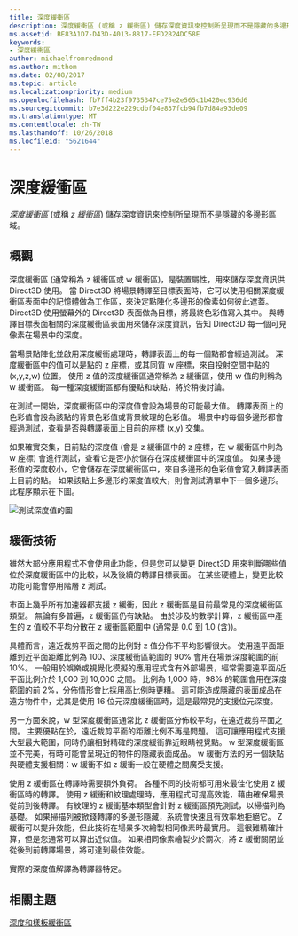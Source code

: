 ```yaml
---
title: 深度緩衝區
description: 深度緩衝區 (或稱 z 緩衝區) 儲存深度資訊來控制所呈現而不是隱藏的多邊形區域。
ms.assetid: BE83A1D7-D43D-4013-8817-EFD2B24DC58E
keywords:
- 深度緩衝區
author: michaelfromredmond
ms.author: mithom
ms.date: 02/08/2017
ms.topic: article
ms.localizationpriority: medium
ms.openlocfilehash: fb7ff4b23f9735347ce75e2e565c1b420ec936d6
ms.sourcegitcommit: b7e3d222e229cdbf04e837fcb94fb7d84a93de09
ms.translationtype: MT
ms.contentlocale: zh-TW
ms.lasthandoff: 10/26/2018
ms.locfileid: "5621644"
---
```

# <a name="depth-buffers"></a>深度緩衝區


*深度緩衝區* (或稱 *z 緩衝區*) 儲存深度資訊來控制所呈現而不是隱藏的多邊形區域。

## <a name="span-idoverviewspanspan-idoverviewspanspan-idoverviewspanoverview"></a><span id="Overview"></span><span id="overview"></span><span id="OVERVIEW"></span>概觀


深度緩衝區 (通常稱為 z 緩衝區或 w 緩衝區)，是裝置屬性，用來儲存深度資訊供 Direct3D 使用。 當 Direct3D 將場景轉譯至目標表面時，它可以使用相關深度緩衝區表面中的記憶體做為工作區，來決定點陣化多邊形的像素如何彼此遮蓋。 Direct3D 使用螢幕外的 Direct3D 表面做為目標，將最終色彩值寫入其中。 與轉譯目標表面相關的深度緩衝區表面用來儲存深度資訊，告知 Direct3D 每一個可見像素在場景中的深度。

當場景點陣化並啟用深度緩衝處理時，轉譯表面上的每一個點都會經過測試。 深度緩衝區中的值可以是點的 z 座標，或其同質 w 座標，來自投射空間中點的 (x,y,z,w) 位置。 使用 z 值的深度緩衝區通常稱為 z 緩衝區，使用 w 值的則稱為 w 緩衝區。 每一種深度緩衝區都有優點和缺點，將於稍後討論。

在測試一開始，深度緩衝區中的深度值會設為場景的可能最大值。 轉譯表面上的色彩值會設為該點的背景色彩值或背景紋理的色彩值。 場景中的每個多邊形都會經過測試，查看是否與轉譯表面上目前的座標 (x,y) 交集。

如果確實交集，目前點的深度值 (會是 z 緩衝區中的 z 座標，在 w 緩衝區中則為 w 座標) 會進行測試，查看它是否小於儲存在深度緩衝區中的深度值。 如果多邊形值的深度較小，它會儲存在深度緩衝區中，來自多邊形的色彩值會寫入轉譯表面上目前的點。 如果該點上多邊形的深度值較大，則會測試清單中下一個多邊形。 此程序顯示在下圖。

![測試深度值的圖](images/zbuffer.png)

## <a name="span-idbufferingtechniquesspanspan-idbufferingtechniquesspanspan-idbufferingtechniquesspanbuffering-techniques"></a><span id="Buffering_techniques"></span><span id="buffering_techniques"></span><span id="BUFFERING_TECHNIQUES"></span>緩衝技術


雖然大部分應用程式不會使用此功能，但是您可以變更 Direct3D 用來判斷哪些值位於深度緩衝區中的比較，以及後續的轉譯目標表面。 在某些硬體上，變更比較功能可能會停用階層 z 測試。

市面上幾乎所有加速器都支援 z 緩衝，因此 z 緩衝區是目前最常見的深度緩衝區類型。 無論有多普遍，z 緩衝區仍有缺點。 由於涉及的數學計算，z 緩衝區中產生的 z 值較不平均分散在 z 緩衝區範圍中 (通常是 0.0 到 1.0 (含))。

具體而言，遠近裁剪平面之間的比例對 z 值分佈不平均影響很大。 使用遠平面距離到近平面距離比例為 100、深度緩衝區範圍的 90% 會用在場景深度範圍的前 10%。 一般用於娛樂或視覺化模擬的應用程式含有外部場景，經常需要遠平面/近平面比例介於 1,000 到 10,000 之間。 比例為 1,000 時，98% 的範圍會用在深度範圍的前 2%，分佈情形會比採用高比例時更糟。 這可能造成隱藏的表面成品在遠方物件中，尤其是使用 16 位元深度緩衝區時，這是最常見的支援位元深度。

另一方面來說，w 型深度緩衝區通常比 z 緩衝區分佈較平均，在遠近裁剪平面之間。 主要優點在於，遠近裁剪平面的距離比例不再是問題。 這可讓應用程式支援大型最大範圍，同時仍讓相對精確的深度緩衝靠近眼睛視覺點。 w 型深度緩衝區並不完美，有時可能會呈現近的物件的隱藏表面成品。 w 緩衝方法的另一個缺點與硬體支援相關：w 緩衝不如 z 緩衝一般在硬體之間廣受支援。

使用 z 緩衝區在轉譯時需要額外負荷。 各種不同的技術都可用來最佳化使用 z 緩衝區時的轉譯。 使用 z 緩衝和紋理處理時，應用程式可提高效能，藉由確保場景從前到後轉譯。 有紋理的 z 緩衝基本類型會針對 z 緩衝區預先測試，以掃描列為基礎。 如果掃描列被掀錢轉譯的多邊形隱藏，系統會快速且有效率地拒絕它。 Z 緩衝可以提升效能，但此技術在場景多次繪製相同像素時最實用。 這很難精確計算，但是您通常可以算出近似值。 如果相同像素繪製少於兩次，將 z 緩衝關閉並從後到前轉譯場景，將可達到最佳效能。

實際的深度值解譯為轉譯器特定。

## <a name="span-idrelated-topicsspanrelated-topics"></a><span id="related-topics"></span>相關主題


[深度和樣板緩衝區](depth-and-stencil-buffers.md)

 

 




